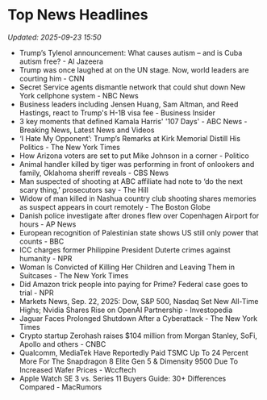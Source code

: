 # Top News Headlines

_Updated: 2025-09-23 15:50_

- Trump’s Tylenol announcement: What causes autism – and is Cuba autism free? - Al Jazeera
- Trump was once laughed at on the UN stage. Now, world leaders are courting him - CNN
- Secret Service agents dismantle network that could shut down New York cellphone system - NBC News
- Business leaders including Jensen Huang, Sam Altman, and Reed Hastings, react to Trump's H-1B visa fee - Business Insider
- 3 key moments that defined Kamala Harris' '107 Days' - ABC News - Breaking News, Latest News and Videos
- ‘I Hate My Opponent’: Trump’s Remarks at Kirk Memorial Distill His Politics - The New York Times
- How Arizona voters are set to put Mike Johnson in a corner - Politico
- Animal handler killed by tiger was performing in front of onlookers and family, Oklahoma sheriff reveals - CBS News
- Man suspected of shooting at ABC affiliate had note to ‘do the next scary thing,’ prosecutors say - The Hill
- Widow of man killed in Nashua country club shooting shares memories as suspect appears in court remotely - The Boston Globe
- Danish police investigate after drones flew over Copenhagen Airport for hours - AP News
- European recognition of Palestinian state shows US still only power that counts - BBC
- ICC charges former Philippine President Duterte crimes against humanity - NPR
- Woman Is Convicted of Killing Her Children and Leaving Them in Suitcases - The New York Times
- Did Amazon trick people into paying for Prime? Federal case goes to trial - NPR
- Markets News, Sep. 22, 2025: Dow, S&P 500, Nasdaq Set New All-Time Highs; Nvidia Shares Rise on OpenAI Partnership - Investopedia
- Jaguar Faces Prolonged Shutdown After a Cyberattack - The New York Times
- Crypto startup Zerohash raises $104 million from Morgan Stanley, SoFi, Apollo and others - CNBC
- Qualcomm, MediaTek Have Reportedly Paid TSMC Up To 24 Percent More For The Snapdragon 8 Elite Gen 5 & Dimensity 9500 Due To Increased Wafer Prices - Wccftech
- Apple Watch SE 3 vs. Series 11 Buyers Guide: 30+ Differences Compared - MacRumors